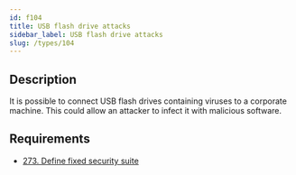 ```yaml
---
id: f104
title: USB flash drive attacks
sidebar_label: USB flash drive attacks
slug: /types/104
---
```


## Description

It is possible to connect USB flash drives
containing viruses to a corporate machine.
This could allow an attacker
to infect it with malicious software.

## Requirements

- [273. Define fixed security suite](/criteria/system/273)
